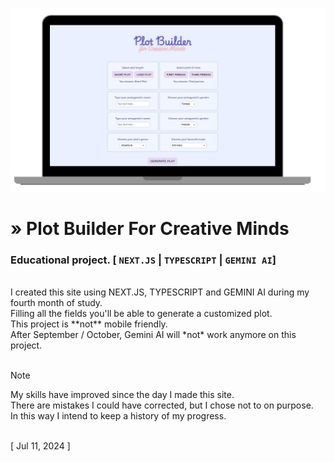 ![Preview](./github_md_preview.png)

# » Plot Builder For Creative Minds 
### Educational project. [ `NEXT.JS` | `TYPESCRIPT` | `GEMINI AI`]

<br>
I created this site using NEXT.JS, TYPESCRIPT and GEMINI AI during my fourth month of study.<br>
Filling all the fields you'll be able to generate a customized plot.<br>
This project is **not** mobile friendly.<br>
After September / October, Gemini AI will *not* work anymore on this project.<br>
<br>

> [!NOTE] 
> My skills have improved since the day I made this site.<br>
> There are mistakes I could have corrected, but I chose not to on purpose.<br>
> In this way I intend to keep a history of my progress.<br>
<br>
[ Jul 11, 2024 ]

